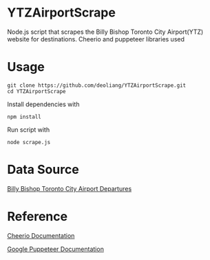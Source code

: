 # YTZAirportScrape
Node.js script that scrapes the Billy Bishop Toronto City Airport(YTZ) website for destinations. Cheerio and puppeteer libraries used

# Usage

```
git clone https://github.com/deoliang/YTZAirportScrape.git
cd YTZAirportScrape
```
Install dependencies with 
```
npm install 
```
Run script with
```
node scrape.js
```

# Data Source
[Billy Bishop Toronto City Airport Departures](https://www.billybishopairport.com/flights/departures)

# Reference
[Cheerio Documentation](https://cheerio.js.org/)
 
[Google Puppeteer Documentation](https://pptr.dev/)
